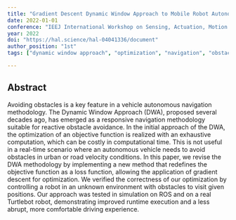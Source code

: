 ```yaml
---
title: "Gradient Descent Dynamic Window Approach to Mobile Robot Autonomous Navigation"
date: 2022-01-01
conference: "IEEJ International Workshop on Sensing, Actuation, Motion Control, and Optimization (SAMCON 2022)"
year: 2022
doi: "https://hal.science/hal-04041336/document"
author_position: "1st"
tags: ["dynamic window approach", "optimization", "navigation", "obstacle avoidance", "planning"]

---
```


## Abstract

Avoiding obstacles is a key feature in a vehicle autonomous navigation methodology. The Dynamic Window Approach (DWA), proposed several decades ago, has emerged as a responsive navigation methodology suitable for reactive obstacle avoidance. In the initial approach of the DWA, the optimization of an objective function is realized with an exhaustive computation, which can be costly in computational time. This is not useful in a real-time scenario where an autonomous vehicle needs to avoid obstacles in urban or road velocity conditions. In this paper, we revise the DWA methodology by implementing a new method that redefines the objective function as a loss function, allowing the application of gradient descent for optimization. We verified the correctness of our optimization by controlling a robot in an unknown environment with obstacles to visit given positions. Our approach was tested in simulation on ROS and on a real Turtlebot robot, demonstrating improved runtime execution and a less abrupt, more comfortable driving experience.
